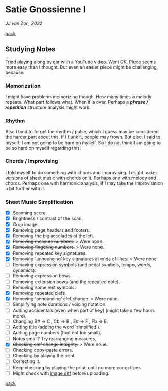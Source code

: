 Satie Gnossienne Ⅰ
==================

*JJ van Zon, 2022*

[back](./)

Studying Notes
--------------

Tried playing along by ear with a YouTube video. Went OK. Piece seems more easy than I thought. But even an easier piece might be challenging, because:

### Memorization

I might have problems memorizing though. How many times a melody repeats. What part follows what. When it is over. Perhaps a ***phrase / repetition*** structure analysis might work.

### Rhythm

Also I tend to forget the rhythm / pulse, which I guess may be considered the harder part about this. If I flunk it, people may frown. But also: I said to myself: I am not going to be hard on myself. So I do not think I am going to be so hard on myself regarding this.

### Chords / Improvising

I told myself to do something with chords and improvising. I might make versions of sheet music with chords on it. Perhaps one with melody and chords. Perhaps one with harmonic analysis, if I may take the improvisation a bit further with it.

### Sheet Music Simplification

- [x] Scanning score.  
- [x] Brightness / contrast of the scan.
- [x] Crop image.
- [x] Removing page headers and footers.
- [x] Removing the big accolades at the left.
- [x] ~~Removing measure numbers.~~ > Were none.
- [x] ~~Removing fingering numbers.~~ > Were none.
- [x] Removing repeated key signatures.
- [x] ~~Removing 'announcing' key signatures at ends of lines.~~ > Were none.
- [ ] Removing expression symbols (and pedal symbols, tempo, words, dynamics).
- [ ] Removing expression bows.
- [ ] Removing extension bows (and the repeated note).
- [ ] Removing some rest symbols.
- [x] Removing repeated clefs.
- [x] ~~Removing 'announcing' clef change.~~ > Were none.
- [ ] Simplifying note durations / voicing notation.
- [ ] Adding accidentals (even when part of key) (might take a few hours more).
- [ ] Changing B# => C , Cb => B , E# => F , Fb => E.
- [ ] Adding title (adding the word 'simplified').
- [ ] Adding page numbers (font not too small).
- [ ] Notes small? Try rearranging measures.
- [x] ~~Checking clef change integrity.~~ > Were none.
- [ ] Checking copy-paste errors.
- [ ] Checking by playing the print.
- [ ] Correcting it.
- [ ] Keep checking by playing the print, until no more corrections.
- [ ] Might check with <a href="https://online-image-comparison.com" target="blank">image diff</a> before uploading.

[back](./)
